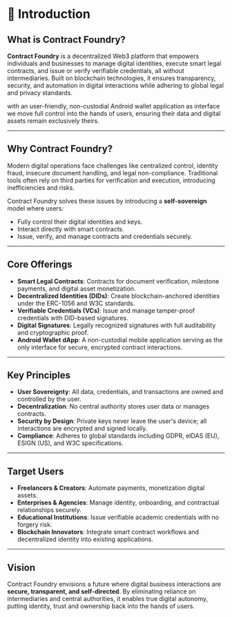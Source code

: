 # 📘 Introduction

## What is Contract Foundry?

**Contract Foundry** is a decentralized Web3 platform that empowers individuals and businesses to manage digital identities, execute smart legal contracts, and issue or verify verifiable credentials, all without intermediaries. Built on blockchain technologies, it ensures transparency, security, and automation in digital interactions while adhering to global legal and privacy standards.

with an user-friendly, non-custodial Android wallet application as interface we move full control into the hands of users, ensuring their data and digital assets remain exclusively theirs.

---

## Why Contract Foundry?

Modern digital operations face challenges like centralized control, identity fraud, insecure document handling, and legal non-compliance. Traditional tools often rely on third parties for verification and execution, introducing inefficiencies and risks.

Contract Foundry solves these issues by introducing a **self-sovereign** model where users:

* Fully control their digital identities and keys.
* Interact directly with smart contracts.
* Issue, verify, and manage contracts and credentials securely.

---

## Core Offerings

* **Smart Legal Contracts**: Contracts for document verification, milestone payments, and digital asset monetization.
* **Decentralized Identities (DIDs)**: Create blockchain-anchored identities under the ERC-1056 and W3C standards.
* **Verifiable Credentials (VCs)**: Issue and manage tamper-proof credentials with DID-based signatures.
* **Digital Signatures**: Legally recognized signatures with full auditability and cryptographic proof.
* **Android Wallet dApp**: A non-custodial mobile application serving as the only interface for secure, encrypted contract interactions.

---

## Key Principles

* **User Sovereignty**: All data, credentials, and transactions are owned and controlled by the user.
* **Decentralization**: No central authority stores user data or manages contracts.
* **Security by Design**: Private keys never leave the user's device; all interactions are encrypted and signed locally.
* **Compliance**: Adheres to global standards including GDPR, eIDAS (EU), ESIGN (US), and W3C specifications.

---

## Target Users

* **Freelancers & Creators**: Automate payments, monetization digital assets.
* **Enterprises & Agencies**: Manage identity, onboarding, and contractual relationships securely.
* **Educational Institutions**: Issue verifiable academic credentials with no forgery risk.
* **Blockchain Innovators**: Integrate smart contract workflows and decentralized identity into existing applications.

---

## Vision

Contract Foundry envisions a future where digital business interactions are **secure, transparent, and self-directed**. By eliminating reliance on intermediaries and central authorities, it enables true digital autonomy, putting identity, trust and ownership back into the hands of users.
